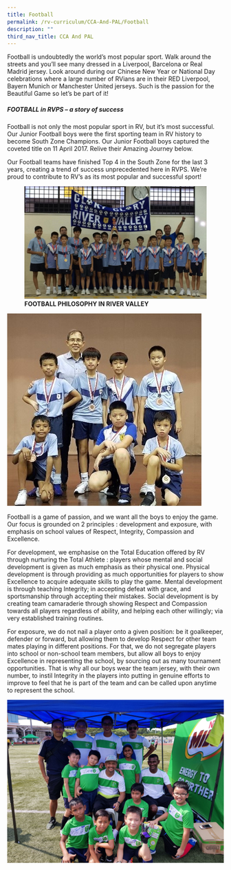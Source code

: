```yaml
---
title: Football
permalink: /rv-curriculum/CCA-And-PAL/Football
description: ""
third_nav_title: CCA And PAL
---
```

Football is undoubtedly the world’s most popular sport. Walk around the streets and you’ll see many dressed in a Liverpool, Barcelona or Real Madrid jersey. Look around during our Chinese New Year or National Day celebrations where a large number of RVians are in their RED Liverpool, Bayern Munich or Manchester United jerseys. Such is the passion for the Beautiful Game so let’s be part of it!

##### FOOTBALL in RVPS – a story of success

  

Football is not only the most popular sport in RV, but it’s most successful. Our Junior Football boys were the first sporting team in RV history to become South Zone Champions. Our Junior Football boys captured the coveted title on 11 April 2017. Relive their Amazing Journey below.

Our Football teams have finished Top 4 in the South Zone for the last 3 years, creating a trend of success unprecedented here in RVPS. We’re proud to contribute to RV’s as its most popular and successful sport!


<figure>

<img src="/images/RV%20Curriculum/CCA%20and%20PAL/Football/q1.jpg">

<figcaption> <strong> FOOTBALL PHILOSOPHY IN RIVER VALLEY</strong> </figcaption>

</figure>



![](/images/RV%20Curriculum/CCA%20and%20PAL/Football/q2.jpg)

Football is a game of passion, and we want all the boys to enjoy the game. Our focus is grounded on 2 principles : development and exposure, with emphasis on school values of Respect, Integrity, Compassion and Excellence.

For development, we emphasise on the Total Education offered by RV through nurturing the Total Athlete : players whose mental and social development is given as much emphasis as their physical one. Physical development is through providing as much opportunities for players to show Excellence to acquire adequate skills to play the game. Mental development is through teaching Integrity; in accepting defeat with grace, and sportsmanship through accepting their mistakes. Social development is by creating team camaraderie through showing Respect and Compassion towards all players regardless of ability, and helping each other willingly; via very established training routines.

For exposure, we do not nail a player onto a given position: be it goalkeeper, defender or forward, but allowing them to develop Respect for other team mates playing in different positions. For that, we do not segregate players into school or non-school team members, but allow all boys to enjoy Excellence in representing the school, by sourcing out as many tournament opportunities. That is why all our boys wear the team jersey, with their own number, to instil Integrity in the players into putting in genuine efforts to improve to feel that he is part of the team and can be called upon anytime to represent the school.

![](/images/RV%20Curriculum/CCA%20and%20PAL/Football/20170729_153444.jpg)